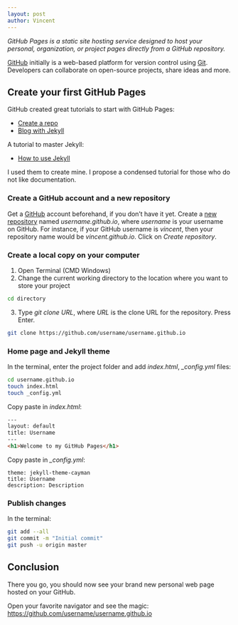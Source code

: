 ```yaml
---
layout: post
author: Vincent
---
```


*GitHub Pages is a static site hosting service designed to host your personal, organization, or project pages directly from a GitHub repository.*

[GitHub](https://github.com/) initially is a web-based platform for version control using [Git](https://git-scm.com/). Developers can collaborate on open-source projects, share ideas and more.

## Create your first GitHub Pages

GitHub created great tutorials to start with GitHub Pages:
- [Create a repo](https://pages.github.com/)
- [Blog with Jekyll](https://help.github.com/articles/using-jekyll-as-a-static-site-generator-with-github-pages/)

A tutorial to master Jekyll:
- [How to use Jekyll](https://jekyllrb.com/docs/step-by-step/01-setup/)

I used them to create mine. I propose a condensed tutorial for those who do not like documentation.

### Create a GitHub account and a new repository

Get a [GitHub](https://github.com/) account beforehand, if you don’t have it yet. Create a [new repository](https://github.com/new) named *username.github.io*, where *username* is your username on GitHub. For instance, if your GitHub username is *vincent*, then your repository name would be *vincent.github.io*. Click on *Create repository*.

### Create a local copy on your computer

1. Open Terminal (CMD Windows)
2. Change the current working directory to the location where you want to store your project

```bash
cd directory
```

3. Type *git clone URL*, where *URL* is the clone URL for the repository. Press Enter.

```bash
git clone https://github.com/username/username.github.io
```

### Home page and Jekyll theme

In the terminal, enter the project folder and add *index.html*, *_config.yml* files:

```bash
cd username.github.io
touch index.html
touch _config.yml
```

Copy paste in *index.html*:

```html
---
layout: default
title: Username
---
<h1>Welcome to my GitHub Pages</h1>
```

Copy paste in *_config.yml*:

```text
theme: jekyll-theme-cayman
title: Username
description: Description
```

### Publish changes

In the terminal:

```bash
git add --all
git commit -m "Initial commit"
git push -u origin master
```

## Conclusion

There you go, you should now see your brand new personal web page hosted on your GitHub.

Open your favorite navigator and see the magic: https://github.com/username/username.github.io
